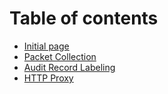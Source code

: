 # Table of contents

* [Initial page](README.md)
* [Packet Collection](untitled.md)
* [Audit Record Labeling](untitled-1.md)
* [HTTP Proxy](http-proxy.md)

